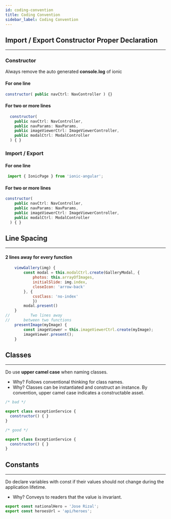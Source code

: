 ```yaml
---
id: coding-convention
title: Coding Convention
sidebar_label: Coding Convention
---
```


## Import / Export Constructor Proper Declaration
---

### Constructor

Always remove the auto generated **console.log** of ionic

#### For one line
```js
constructor( public navCtrl: NavController ) {}
```

#### For two or more lines
```js
  constructor(
    public navCtrl: NavController,
    public navParams: NavParams,
    public imageViewerCtrl: ImageViewerController,
    public modalCtrl: ModalController
  ) { }
```

### Import / Export

#### For one line
```js
 import { IonicPage } from 'ionic-angular';
```

#### For two or more lines
```js
constructor(
    public navCtrl: NavController,
    public navParams: NavParams,
    public imageViewerCtrl: ImageViewerController,
    public modalCtrl: ModalController
  ) { }
```

## Line Spacing
---

#### 2 lines away for every function
```js
    viewGallery(img) {
        const modal = this.modalCtrl.create(GalleryModal, {
            photos: this.arrayOfImages,
            initialSlide: img.index,
            closeIcon: 'arrow-back'
        }, {
            cssClass: 'no-index'
            })
        modal.present()
    }
//         Two lines away 
//      between two functions  
    presentImage(myImage) {
        const imageViewer = this.imageViewerCtrl.create(myImage);
        imageViewer.present();
    }

```

## Classes
---

Do use **upper camel case** when naming classes.

- Why? Follows conventional thinking for class names.
- Why? Classes can be instantiated and construct an instance. By convention, upper camel case indicates a constructable asset.

```js
/* bad */

export class exceptionService {
  constructor() { }
}

/* good */

export class ExceptionService {
  constructor() { }
}
```

## Constants
---

Do declare variables with const if their values should not change during the application lifetime.

- Why? Conveys to readers that the value is invariant.

```js
export const nationalHero = 'Jose Rizal';
export const heroesUrl = 'api/heroes';   
```


